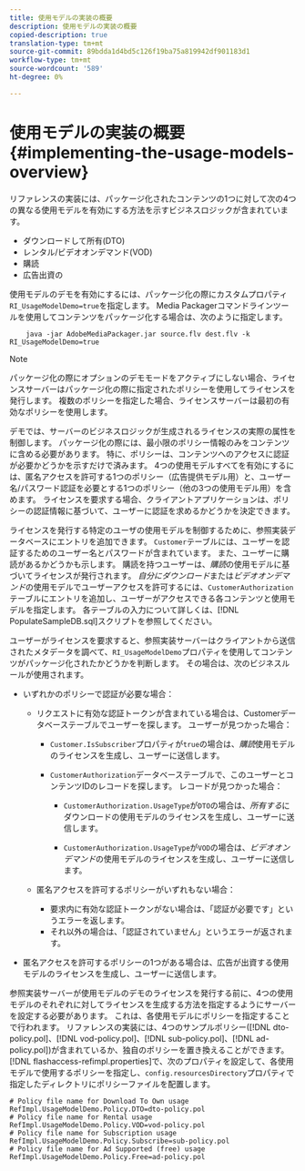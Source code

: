 ```yaml
---
title: 使用モデルの実装の概要
description: 使用モデルの実装の概要
copied-description: true
translation-type: tm+mt
source-git-commit: 89bdda1d4bd5c126f19ba75a819942df901183d1
workflow-type: tm+mt
source-wordcount: '589'
ht-degree: 0%

---
```



# 使用モデルの実装の概要{#implementing-the-usage-models-overview}

リファレンスの実装には、パッケージ化されたコンテンツの1つに対して次の4つの異なる使用モデルを有効にする方法を示すビジネスロジックが含まれています。

* ダウンロードして所有(DTO)
* レンタル/ビデオオンデマンド(VOD)
* 購読
* 広告出資の

使用モデルのデモを有効にするには、パッケージ化の際にカスタムプロパティ`RI_UsageModelDemo=true`を指定します。 Media Packagerコマンドラインツールを使用してコンテンツをパッケージ化する場合は、次のように指定します。

```
    java -jar AdobeMediaPackager.jar source.flv dest.flv -k RI_UsageModelDemo=true
```

>[!NOTE]
>
>パッケージ化の際にオプションのデモモードをアクティブにしない場合、ライセンスサーバーはパッケージ化の際に指定されたポリシーを使用してライセンスを発行します。 複数のポリシーを指定した場合、ライセンスサーバーは最初の有効なポリシーを使用します。

デモでは、サーバーのビジネスロジックが生成されるライセンスの実際の属性を制御します。 パッケージ化の際には、最小限のポリシー情報のみをコンテンツに含める必要があります。 特に、ポリシーは、コンテンツへのアクセスに認証が必要かどうかを示すだけで済みます。 4つの使用モデルすべてを有効にするには、匿名アクセスを許可する1つのポリシー（広告提供モデル用）と、ユーザー名/パスワード認証を必要とする1つのポリシー（他の3つの使用モデル用）を含めます。 ライセンスを要求する場合、クライアントアプリケーションは、ポリシーの認証情報に基づいて、ユーザーに認証を求めるかどうかを決定できます。

ライセンスを発行する特定のユーザの使用モデルを制御するために、参照実装データベースにエントリを追加できます。 `Customer`テーブルには、ユーザーを認証するためのユーザー名とパスワードが含まれています。 また、ユーザーに購読があるかどうかも示します。 購読を持つユーザーは、*購読*&#x200B;の使用モデルに基づいてライセンスが発行されます。 *自分にダウンロード*&#x200B;または&#x200B;*ビデオオンデマンド*&#x200B;の使用モデルでユーザーアクセスを許可するには、`CustomerAuthorization`テーブルにエントリを追加し、ユーザーがアクセスできる各コンテンツと使用モデルを指定します。 各テーブルの入力について詳しくは、[!DNL PopulateSampleDB.sql]スクリプトを参照してください。

ユーザーがライセンスを要求すると、参照実装サーバーはクライアントから送信されたメタデータを調べて、`RI_UsageModelDemo`プロパティを使用してコンテンツがパッケージ化されたかどうかを判断します。 その場合は、次のビジネスルールが使用されます。

* いずれかのポリシーで認証が必要な場合：

   * リクエストに有効な認証トークンが含まれている場合は、Customerデータベーステーブルでユーザーを探します。 ユーザーが見つかった場合：

      * `Customer.IsSubscriber`プロパティが`true`の場合は、*購読*&#x200B;使用モデルのライセンスを生成し、ユーザーに送信します。

      * `CustomerAuthorization`データベーステーブルで、このユーザーとコンテンツIDのレコードを探します。 レコードが見つかった場合：

         * `CustomerAuthorization.UsageType`が`DTO`の場合は、*所有する*&#x200B;にダウンロードの使用モデルのライセンスを生成し、ユーザーに送信します。

         * `CustomerAuthorization.UsageType`が`VOD`の場合は、*ビデオオンデマンド*&#x200B;の使用モデルのライセンスを生成し、ユーザーに送信します。
   * 匿名アクセスを許可するポリシーがいずれもない場合：

      * 要求内に有効な認証トークンがない場合は、「認証が必要です」というエラーを返します。
      * それ以外の場合は、「認証されていません」というエラーが返されます。


* 匿名アクセスを許可するポリシーの1つがある場合は、広告が出資する使用モデルのライセンスを生成し、ユーザーに送信します。

参照実装サーバーが使用モデルのデモのライセンスを発行する前に、4つの使用モデルのそれぞれに対してライセンスを生成する方法を指定するようにサーバーを設定する必要があります。 これは、各使用モデルにポリシーを指定することで行われます。 リファレンスの実装には、4つのサンプルポリシー([!DNL dto-policy.pol]、[!DNL vod-policy.pol]、[!DNL sub-policy.pol]、[!DNL ad-policy.pol])が含まれているか、独自のポリシーを置き換えることができます。 [!DNL flashaccess-refimpl.properties]で、次のプロパティを設定して、各使用モデルで使用するポリシーを指定し、`config.resourcesDirectory`プロパティで指定したディレクトリにポリシーファイルを配置します。

```
# Policy file name for Download To Own usage  
RefImpl.UsageModelDemo.Policy.DTO=dto-policy.pol  
# Policy file name for Rental usage  
RefImpl.UsageModelDemo.Policy.VOD=vod-policy.pol  
# Policy file name for Subscription usage  
RefImpl.UsageModelDemo.Policy.Subscribe=sub-policy.pol  
# Policy file name for Ad Supported (free) usage  
RefImpl.UsageModelDemo.Policy.Free=ad-policy.pol
```

